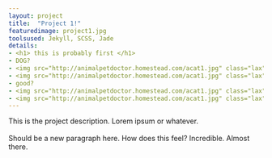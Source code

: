 ```yaml
---
layout: project
title:  "Project 1!"
featuredimage: project1.jpg
toolsused: Jekyll, SCSS, Jade
details:
- <h1> this is probably first </h1>
- DOG?
- <img src="http://animalpetdoctor.homestead.com/acat1.jpg" class="lax">
- <img src="http://animalpetdoctor.homestead.com/acat1.jpg" class="lax">
- good?
- <img src="http://animalpetdoctor.homestead.com/acat1.jpg" class="lax">
- <img src="http://animalpetdoctor.homestead.com/acat1.jpg" class="lax">
---
```

This is the project description. Lorem ipsum or whatever.   
<br/>
Should be a new paragraph here. How does this feel? Incredible. Almost there.
